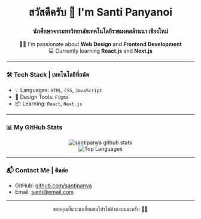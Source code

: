 <h1 align="center">สวัสดีครับ 🙏 I'm Santi Panyanoi</h1>
<h3 align="center">นักศึกษาจากมหาวิทยาลัยเทคโนโลยีราชมงคลล้านนา เชียงใหม่</h3>

<p align="center">
  👨‍💻 I'm passionate about <strong>Web Design</strong> and <strong>Frontend Development</strong><br/>
  💻 Currently learning <strong>React.js</strong> and <strong>Next.js</strong><br/>
</p>

---

### 🛠️ Tech Stack | เทคโนโลยีที่ถนัด
- 💡 Languages: `HTML`, `CSS`, `JavaScript`
- 🎨 Design Tools: `Figma`
- 📦 Learning: `React`, `Next.js`

---

### 📊 My GitHub Stats

<p align="center">
  <img src="https://github-readme-stats.vercel.app/api?username=santipanya&show_icons=true&theme=radical" alt="santipanya github stats" />
  <br/>
  <img src="https://github-readme-stats.vercel.app/api/top-langs/?username=santipanya&layout=compact&theme=radical" alt="Top Languages" />
</p>

---

### 📬 Contact Me | ติดต่อ
- GitHub: [github.com/santipanya](https://github.com/santipanya)  
- Email: santi@email.com  

---

<p align="center">
  ขอบคุณที่แวะมาเยี่ยมชมโปรไฟล์ของผมนะครับ 🙇‍♂️  
</p>
